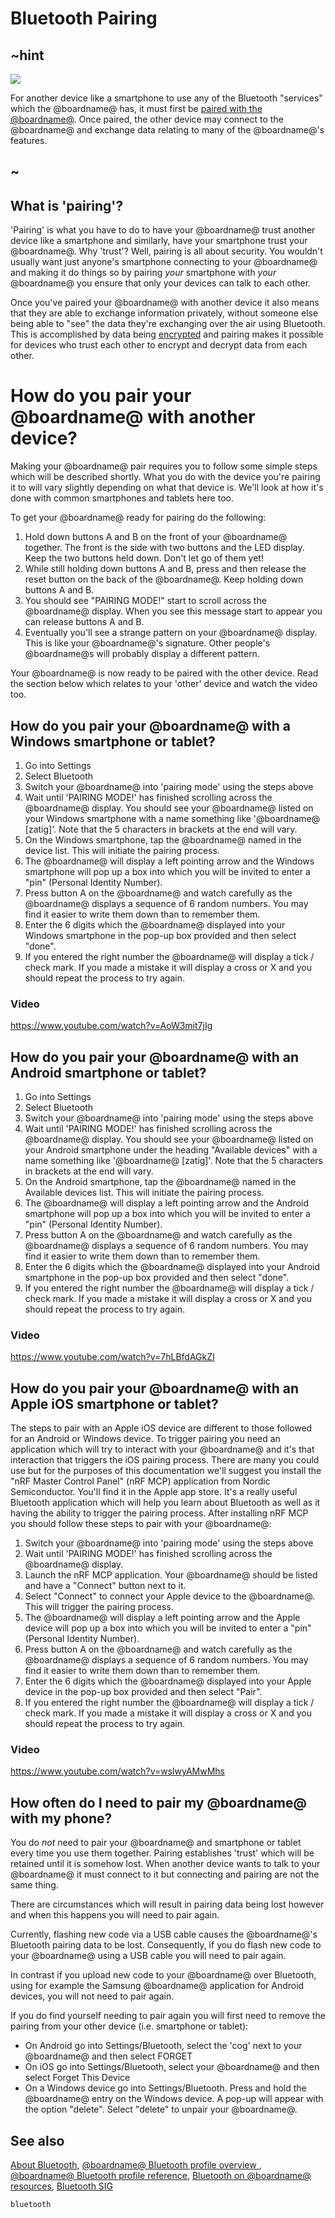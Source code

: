 # Bluetooth Pairing

## ~hint

![](/static/bluetooth/Bluetooth_SIG.png)

For another device like a smartphone to use any of the Bluetooth "services" which the @boardname@ has, it must first be [paired with the @boardname@](/reference/bluetooth/bluetooth-pairing). Once paired, the other device may connect to the @boardname@ and exchange data relating to many of the @boardname@'s features.

## ~

## What is 'pairing'?

'Pairing' is what you have to do to have your @boardname@ trust another device like a smartphone and similarly, have your smartphone trust your @boardname@. Why 'trust'? Well, pairing is all about security. You wouldn't usually want just anyone's smartphone connecting to your @boardname@ and making it do things so by pairing *your* smartphone with *your* @boardname@ you ensure that only your devices can talk to each other.

Once you've paired your @boardname@ with another device it also means that they are able to exchange information privately, without someone else being able to "see" the data they're exchanging over the air using Bluetooth. This is accomplished by data being [encrypted](https://en.wikipedia.org/wiki/Encryption) and pairing makes it possible for devices who trust each other to encrypt and decrypt data from each other.

# How do you pair your @boardname@ with another device?

Making your @boardname@ pair requires you to follow some simple steps which will be described shortly. What you do with the device you're pairing it to will vary slightly depending on what that device is. We'll look at how it's done with common smartphones and tablets here too.

To get your @boardname@ ready for pairing do the following:

1. Hold down buttons A and B on the front of your @boardname@ together. The front is the side with two buttons and the LED display. Keep the two buttons held down. Don't let go of them yet!
2. While still holding down buttons A and B, press and then release the reset button on the back of the @boardname@. Keep holding down buttons A and B.
3. You should see "PAIRING MODE!" start to scroll across the @boardname@ display. When you see this message start to appear you can release buttons A and B.
4. Eventually you'll see a strange pattern on your @boardname@ display. This is like your @boardname@'s signature. Other people's @boardname@s will probably display a different pattern.

Your @boardname@ is now ready to be paired with the other device. Read the section below which relates to your 'other' device and watch the video too.

## How do you pair your @boardname@ with a Windows smartphone or tablet?

1. Go into Settings
2. Select Bluetooth
3. Switch your @boardname@ into 'pairing mode' using the steps above
4. Wait until 'PAIRING MODE!' has finished scrolling across the @boardname@ display. You should see your @boardname@ listed on your Windows smartphone with a name something like '@boardname@ [zatig]'. Note that the 5 characters in brackets at the end will vary.
5. On the Windows smartphone, tap the @boardname@ named in the device list. This will initiate the pairing process.
6. The @boardname@ will display a left pointing arrow and the Windows smartphone will pop up a box into which you will be invited to enter a "pin" (Personal Identity Number).
7. Press button A on the @boardname@ and watch carefully as the @boardname@ displays a sequence of 6 random numbers. You may find it easier to write them down than to remember them.
8. Enter the 6 digits which the @boardname@ displayed into your Windows smartphone in the pop-up box provided and then select "done".
9. If you entered the right number the @boardname@ will display a tick / check mark. If you made a mistake it will display a cross or X and you should repeat the process to try again. 

### Video

https://www.youtube.com/watch?v=AoW3mit7jIg

## How do you pair your @boardname@ with an Android smartphone or tablet?

1. Go into Settings
2. Select Bluetooth
3. Switch your @boardname@ into 'pairing mode' using the steps above
4. Wait until 'PAIRING MODE!' has finished scrolling across the @boardname@ display. You should see your @boardname@ listed on your Android smartphone under the heading "Available devices" with a name something like '@boardname@ [zatig]'. Note that the 5 characters in brackets at the end will vary.
5. On the Android smartphone, tap the @boardname@ named in the Available devices list. This will initiate the pairing process.
6. The @boardname@ will display a left pointing arrow and the Android smartphone will pop up a box into which you will be invited to enter a "pin" (Personal Identity Number).
7. Press button A on the @boardname@ and watch carefully as the @boardname@ displays a sequence of 6 random numbers. You may find it easier to write them down than to remember them.
8. Enter the 6 digits which the @boardname@ displayed into your Android smartphone in the pop-up box provided and then select "done".
9. If you entered the right number the @boardname@ will display a tick / check mark. If you made a mistake it will display a cross or X and you should repeat the process to try again. 

### Video

https://www.youtube.com/watch?v=7hLBfdAGkZI

## How do you pair your @boardname@ with an Apple iOS smartphone or tablet?

The steps to pair with an Apple iOS device are different to those followed for an Android or Windows device. To trigger pairing you need an application which will try to interact with your @boardname@ and it's that interaction that triggers the iOS pairing process. There are many you could use but for the purposes of this documentation we'll suggest you install the "nRF Master Control Panel" (nRF MCP) application from Nordic Semiconductor. You'll find it in the Apple app store. It's a really useful Bluetooth application which will help you learn about Bluetooth as well as it having the ability to trigger the pairing process. After installing nRF MCP you should follow these steps to pair with your @boardname@:

1. Switch your @boardname@ into 'pairing mode' using the steps above
2. Wait until 'PAIRING MODE!' has finished scrolling across the @boardname@ display.
3. Launch the nRF MCP application. Your @boardname@ should be listed and have a "Connect" button next to it.
4. Select "Connect" to connect your Apple device to the @boardname@. This will trigger the pairing process.
5. The @boardname@ will display a left pointing arrow and the Apple device will pop up a box into which you will be invited to enter a "pin" (Personal Identity Number).
6. Press button A on the @boardname@ and watch carefully as the @boardname@ displays a sequence of 6 random numbers. You may find it easier to write them down than to remember them.
7. Enter the 6 digits which the @boardname@ displayed into your Apple device in the pop-up box provided and then select "Pair".
8. If you entered the right number the @boardname@ will display a tick / check mark. If you made a mistake it will display a cross or X and you should repeat the process to try again. 

### Video

https://www.youtube.com/watch?v=wslwyAMwMhs

## How often do I need to pair my @boardname@ with my phone?

You do *not* need to pair your @boardname@ and smartphone or tablet every time you use them together. Pairing establishes 'trust' which will be retained until it is somehow lost. When another device wants to talk to your @boardname@ it must connect to it but connecting and pairing are not the same thing.

There are circumstances which will result in pairing data being lost however and when this happens you will need to pair again.

Currently, flashing new code via a USB cable causes the @boardname@'s Bluetooth pairing data to be lost. Consequently, if you do flash new code to your @boardname@ using a USB cable you will need to pair again.

In contrast if you upload new code to your @boardname@ over Bluetooth, using for example the Samsung @boardname@ application for Android devices, you will not need to pair again.

If you do find yourself needing to pair again you will first need to remove the pairing from your other device (i.e. smartphone or tablet):

* On Android go into Settings/Bluetooth, select the 'cog' next to your @boardname@ and then select FORGET
* On iOS go into Settings/Bluetooth, select your @boardname@ and then select Forget This Device
* On a Windows device go into Settings/Bluetooth. Press and hold the @boardname@ entry on the Windows device. A pop-up will appear with the option "delete". Select "delete" to unpair your @boardname@.

## See also

[About Bluetooth](/reference/bluetooth/about-bluetooth), [@boardname@ Bluetooth profile overview ](http://lancaster-university.github.io/microbit-docs/ble/profile/), [@boardname@ Bluetooth profile reference](http://lancaster-university.github.io/microbit-docs/resources/bluetooth/microbit-profile-V1.9-Level-2.pdf), [Bluetooth on @boardname@ resources](http://bluetooth-mdw.blogspot.co.uk/p/bbc-microbit.html), [Bluetooth SIG](https://www.bluetooth.com)

```package
bluetooth
```